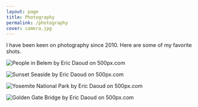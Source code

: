 ```yaml
---
layout: page
title: Photography
permalink: /photography
cover: camera.jpg
---
```


I have been keen on photography since 2010. Here are some of my favorite shots.

<div class='pixels-photo'>
  <p>
    <img src='https://drscdn.500px.org/photo/1000412995/m%3D900/v2?sig=0a8086e60b18bf9c318ce616ad31c9a96f4b4360abaf9281e8a96fbca5b0218d' alt='People in Belem by Eric Daoud on 500px.com'>
  </p>
  <a href='https://500px.com/photo/1000412995/People-in-Belem-by-Eric-Daoud' alt='People in Belem by Eric Daoud on 500px.com'></a>
</div>

<div class='pixels-photo'>
  <p>
    <img src='https://drscdn.500px.org/photo/223916181/m%3D900/v2?sig=26677495c9a3a18810527ecd45246d71a92b3647005dc18f55af959382a1910c' alt='Sunset Seaside by Eric Daoud on 500px.com'>
  </p>
  <a href='https://500px.com/photo/223916181/Sunset-Seaside-by-Eric-Daoud' alt='Sunset Seaside by Eric Daoud on 500px.com'></a>
</div>

<div class='pixels-photo'>
  <p>
    <img src='https://drscdn.500px.org/photo/205776195/m%3D900/v2?sig=3fd042c6ab7440e365758165e2a188f0dab073a5773aeafbebd5ea6550f91812' alt='Yosemite National Park by Eric Daoud on 500px.com'>
  </p>
  <a href='https://500px.com/photo/205776195/Yosemite-National-Park-by-Eric-Daoud' alt='Yosemite National Park by Eric Daoud on 500px.com'></a>
</div>

<div class='pixels-photo'>
  <p>
    <img src='https://drscdn.500px.org/photo/205780249/m%3D900/v2?sig=55027a749c0318e084dc3ee029c31b864956a5bffe83c6d12aeb02af498c8635' alt='Golden Gate Bridge by Eric Daoud on 500px.com'>
  </p>
  <a href='https://500px.com/photo/205780249/Golden-Gate-Bridge-by-Eric-Daoud' alt='Golden Gate Bridge by Eric Daoud on 500px.com'></a>
</div>

<script type='text/javascript' src='https://500px.com/embed.js'></script>
